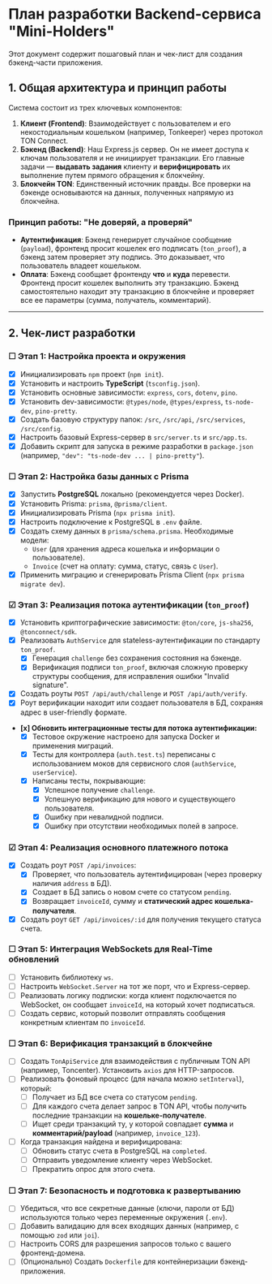 # План разработки Backend-сервиса "Mini-Holders"

Этот документ содержит пошаговый план и чек-лист для создания бэкенд-части приложения.

## 1. Общая архитектура и принцип работы

Система состоит из трех ключевых компонентов:

1. **Клиент (Frontend)**: Взаимодействует с пользователем и его некостодиальным кошельком (например, Tonkeeper) через протокол TON Connect.
2. **Бэкенд (Backend)**: Наш Express.js сервер. Он не имеет доступа к ключам пользователя и не инициирует транзакции. Его главные задачи — **выдавать задания** клиенту и **верифицировать** их выполнение путем прямого обращения к блокчейну.
3. **Блокчейн TON**: Единственный источник правды. Все проверки на бэкенде основываются на данных, полученных напрямую из блокчейна.

### Принцип работы: "Не доверяй, а проверяй"

- **Аутентификация**: Бэкенд генерирует случайное сообщение (`payload`), фронтенд просит кошелек его подписать (`ton_proof`), а бэкенд затем проверяет эту подпись. Это доказывает, что пользователь владеет кошельком.
- **Оплата**: Бэкенд сообщает фронтенду **что** и **куда** перевести. Фронтенд просит кошелек выполнить эту транзакцию. Бэкенд самостоятельно находит эту транзакцию в блокчейне и проверяет все ее параметры (сумма, получатель, комментарий).

---

## 2. Чек-лист разработки

### ☐ Этап 1: Настройка проекта и окружения

- [x] Инициализировать `npm` проект (`npm init`).
- [x] Установить и настроить **TypeScript** (`tsconfig.json`).
- [x] Установить основные зависимости: `express`, `cors`, `dotenv`, `pino`.
- [x] Установить dev-зависимости: `@types/node`, `@types/express`, `ts-node-dev`, `pino-pretty`.
- [x] Создать базовую структуру папок: `/src`, `/src/api`, `/src/services`, `/src/config`.
- [x] Настроить базовый Express-сервер в `src/server.ts` и `src/app.ts`.
- [x] Добавить скрипт для запуска в режиме разработки в `package.json` (например, `"dev": "ts-node-dev ... | pino-pretty"`).

### ☐ Этап 2: Настройка базы данных с Prisma

- [x] Запустить **PostgreSQL** локально (рекомендуется через Docker).
- [x] Установить Prisma: `prisma`, `@prisma/client`.
- [x] Инициализировать Prisma (`npx prisma init`).
- [x] Настроить подключение к PostgreSQL в `.env` файле.
- [x] Создать схему данных в `prisma/schema.prisma`. Необходимые модели:
  - `User` (для хранения адреса кошелька и информации о пользователе).
  - `Invoice` (счет на оплату: сумма, статус, связь с `User`).
- [x] Применить миграцию и сгенерировать Prisma Client (`npx prisma migrate dev`).

### ☑ Этап 3: Реализация потока аутентификации (`ton_proof`)

- [x] Установить криптографические зависимости: `@ton/core`, `js-sha256`, `@tonconnect/sdk`.
- [x] Реализовать `AuthService` для stateless-аутентификации по стандарту `ton_proof`.
  - [x] Генерация `challenge` без сохранения состояния на бэкенде.
  - [x] Верификация подписи `ton_proof`, включая сложную проверку структуры сообщения, для исправления ошибки "Invalid signature".
- [x] Создать роуты `POST /api/auth/challenge` и `POST /api/auth/verify`.
- [x] Роут верификации находит или создает пользователя в БД, сохраняя адрес в user-friendly формате.
- **[x] Обновить интеграционные тесты для потока аутентификации:**
  - [x] Тестовое окружение настроено для запуска Docker и применения миграций.
  - [x] Тесты для контроллера (`auth.test.ts`) переписаны с использованием моков для сервисного слоя (`authService`, `userService`).
  - [x] Написаны тесты, покрывающие:
    - [x] Успешное получение `challenge`.
    - [x] Успешную верификацию для нового и существующего пользователя.
    - [x] Ошибку при невалидной подписи.
    - [x] Ошибку при отсутствии необходимых полей в запросе.

### ☑ Этап 4: Реализация основного платежного потока

- [x] Создать роут `POST /api/invoices`:
  - [x] Проверяет, что пользователь аутентифицирован (через проверку наличия `address` в БД).
  - [x] Создает в БД запись о новом счете со статусом `pending`.
  - [x] Возвращает `invoiceId`, сумму и **статический адрес кошелька-получателя**.
- [x] Создать роут `GET /api/invoices/:id` для получения текущего статуса счета.

### ☐ Этап 5: Интеграция WebSockets для Real-Time обновлений

- [ ] Установить библиотеку `ws`.
- [ ] Настроить `WebSocket.Server` на тот же порт, что и Express-сервер.
- [ ] Реализовать логику подписки: когда клиент подключается по WebSocket, он сообщает `invoiceId`, на который хочет подписаться.
- [ ] Создать сервис, который позволит отправлять сообщения конкретным клиентам по `invoiceId`.

### ☐ Этап 6: Верификация транзакций в блокчейне

- [ ] Создать `TonApiService` для взаимодействия с публичным TON API (например, Toncenter). Установить `axios` для HTTP-запросов.
- [ ] Реализовать фоновый процесс (для начала можно `setInterval`), который:
  - [ ] Получает из БД все счета со статусом `pending`.
  - [ ] Для каждого счета делает запрос в TON API, чтобы получить последние транзакции на **кошельке-получателе**.
  - [ ] Ищет среди транзакций ту, у которой совпадает **сумма** и **комментарий/payload** (например, `invoice_123`).
- [ ] Когда транзакция найдена и верифицирована:
  - [ ] Обновить статус счета в PostgreSQL на `completed`.
  - [ ] Отправить уведомление клиенту через WebSocket.
  - [ ] Прекратить опрос для этого счета.

### ☐ Этап 7: Безопасность и подготовка к развертыванию

- [ ] Убедиться, что все секретные данные (ключи, пароли от БД) используются только через переменные окружения (`.env`).
- [ ] Добавить валидацию для всех входящих данных (например, с помощью `zod` или `joi`).
- [ ] Настроить CORS для разрешения запросов только с вашего фронтенд-домена.
- [ ] (Опционально) Создать `Dockerfile` для контейнеризации бэкенд-приложения.
